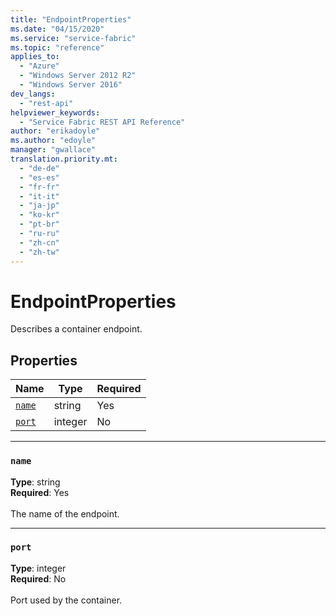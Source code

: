 ```yaml
---
title: "EndpointProperties"
ms.date: "04/15/2020"
ms.service: "service-fabric"
ms.topic: "reference"
applies_to: 
  - "Azure"
  - "Windows Server 2012 R2"
  - "Windows Server 2016"
dev_langs: 
  - "rest-api"
helpviewer_keywords: 
  - "Service Fabric REST API Reference"
author: "erikadoyle"
ms.author: "edoyle"
manager: "gwallace"
translation.priority.mt: 
  - "de-de"
  - "es-es"
  - "fr-fr"
  - "it-it"
  - "ja-jp"
  - "ko-kr"
  - "pt-br"
  - "ru-ru"
  - "zh-cn"
  - "zh-tw"
---
```

# EndpointProperties

Describes a container endpoint.

## Properties
| Name | Type | Required |
| --- | --- | --- |
| [`name`](#name) | string | Yes |
| [`port`](#port) | integer | No |

____
### `name`
__Type__: string <br/>
__Required__: Yes<br/>
<br/>
The name of the endpoint.

____
### `port`
__Type__: integer <br/>
__Required__: No<br/>
<br/>
Port used by the container.
